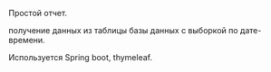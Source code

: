 Простой отчет.

получение данных из таблицы базы данных с выборкой по дате-времени. 

Используется Spring boot, thymeleaf.
